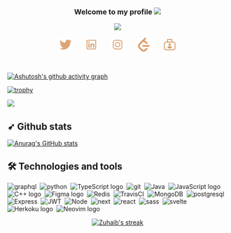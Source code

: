 <h3 align="center" style="color:">
   Welcome to my profile
  <img src="https://media.giphy.com/media/hvRJCLFzcasrR4ia7z/giphy.gif" width="28">
</h3>

<p align="center">
  <img src="https://readme-typing-svg.herokuapp.com?color=%23F75C7E&duration=4967&center=true&vCenter=true&lines=I'm+Zuhaib;Full+Stack+Developer+and+Designer;https%3A%2F%2Fzuhaib.me&font=Fira%20Code&center=true&width=440&height=45&color=f75c7e&vCenter=true&size=22">
</p>

<!-- Social icons section -->
<p align="center">
   <a href="https://twitter.com/shahzuhaib_"><img width="32px" alt="Twitter" title="Twitter" src="assets/twitter.png"/></a>
   &#8287;&#8287;&#8287;&#8287;&#8287;
   <a href="https://linkedin.com/in/zuhaibnazir" alt="Linkedin" title="LinkedIn"><img width="32px" src="assets/linkedin.png"/></a>
   &#8287;&#8287;&#8287;&#8287;&#8287;
   <a href="https://instagram.com/shahzuhaib_"><img width="32px" alt="Instagram" title="Instagram" src="assets/instagram.png"></a>
   &#8287;&#8287;&#8287;&#8287;&#8287;
   <a href="https://www.leetcode.com/zuhaibnazir"><img width="32px" alt="Ko-fi" title="LeetCode" src="assets/leetcode.png"/></a>
   &#8287;&#8287;&#8287;&#8287;&#8287;
   <a href="https://zuhaib.live"><img width="32px" alt="Ko-fi" title="zuhaib.live" src="assets/portfolio.png"/></a>
</p>
<br/>

<!-- Graph -->

[![Ashutosh's github activity graph](https://activity-graph.herokuapp.com/graph?username=powrhouseofthecell&theme=monokai)](https://activity-graph.herokuapp.com/graph?username=powrhouseofthecell&theme=monokai)

<!-- Trophies -->

[![trophy](https://github-profile-trophy.vercel.app/?username=powrhouseofthecell&theme=onedark)](https://github-profile-trophy.vercel.app/?username=powrhouseofthecell&theme=onedark)

![](https://komarev.com/ghpvc/?username=powrhouseofthecell&style=flat-square&color=lightgrey&label=Views)

<!-- Stats -->

## ➶ Github stats

[![Anurag's GitHub stats](https://github-readme-stats.vercel.app/api?username=powrhouseofthecell&show_icons=true&theme=onedark&count_private=true)](https://github-readme-stats.vercel.app/api?username=powrhouseofthecell&show_icons=true&theme=onedark&count_private=true)

<!-- Technologies -->

## 🛠 Technologies and tools

<span><img src="https://img.shields.io/badge/-GraphQL-E10098?style=for-the-badge&logo=graphql&logoColor=white" alt="graphql" title="graphql" height="25" /></span>&nbsp;
<span><img src="https://img.shields.io/badge/python-3670A0?style=for-the-badge&logo=python&logoColor=ffdd54" alt="python" title="python" height="25" /></span>&nbsp;
<span><img src="https://img.shields.io/badge/typescript-%23007ACC.svg?style=for-the-badge&logo=typescript&logoColor=white" alt="TypeScript logo" title="TypeScript" height="25" /></span>&nbsp;
<span><img src="https://img.shields.io/badge/git-%23F05033.svg?style=for-the-badge&logo=git&logoColor=white" alt="git" title="git" height="25" /></span>&nbsp;
<span><img src="https://img.shields.io/badge/java-%23ED8B00.svg?style=for-the-badge&logo=java&logoColor=white" alt="Java" title="Java" height="25" /></span>&nbsp;
<span><img src="https://img.shields.io/badge/javascript-%23323330.svg?style=for-the-badge&logo=javascript&logoColor=%23F7DF1E" alt="JavaScript logo" title="JavaScript" height="25" /></span>&nbsp;
<span><img src="https://img.shields.io/badge/c++-%2300599C.svg?style=for-the-badge&logo=c%2B%2B&logoColor=white" alt="C++ logo" title="C++" height="25" /></span>&nbsp;
<span><img src="https://img.shields.io/badge/figma-%23F24E1E.svg?style=for-the-badge&logo=figma&logoColor=white" alt="Figma logo" title="Figma" height="25" /></span>&nbsp;
<span><img src="https://img.shields.io/badge/redis-%23DD0031.svg?style=for-the-badge&logo=redis&logoColor=white" alt="Redis" title="Redis" height="25" /></span>&nbsp;
<span><img src="https://img.shields.io/badge/travisci-%232B2F33.svg?style=for-the-badge&logo=travis&logoColor=white" alt="TravisCI" title="TravisCI" height="25" /></span>&nbsp;
<span><img src="https://img.shields.io/badge/MongoDB-%234ea94b.svg?style=for-the-badge&logo=mongodb&logoColor=white" alt="MongoDB" title="MongoDB" height="25" /></span>&nbsp;
<span><img src="https://img.shields.io/badge/postgres-%23316192.svg?style=for-the-badge&logo=postgresql&logoColor=white" alt="postgresql" title="postgresql" height="25" /></span>&nbsp;
<span><img src="https://img.shields.io/badge/express.js-%23404d59.svg?style=for-the-badge&logo=express&logoColor=%2361DAFB" alt="Express" title="Express" height="25" /></span>&nbsp;
<span><img src="https://img.shields.io/badge/JWT-black?style=for-the-badge&logo=JSON%20web%20tokens" alt="JWT" title="JWT" height="25" /></span>&nbsp;
<span><img src="https://img.shields.io/badge/node.js-6DA55F?style=for-the-badge&logo=node.js&logoColor=white" alt="Node" title="Jav.aScript" height="25" /></span>&nbsp;
<span><img src="https://img.shields.io/badge/Next-black?style=for-the-badge&logo=next.js&logoColor=white" alt="next" title="next" height="25" /></span>&nbsp;
<span><img src="https://img.shields.io/badge/react-%2320232a.svg?style=for-the-badge&logo=react&logoColor=%2361DAFB" alt="react" title="react" height="25" /></span>&nbsp;
<span><img src="https://img.shields.io/badge/SASS-hotpink.svg?style=for-the-badge&logo=SASS&logoColor=white" alt="sass" title="sass" height="25" /></span>&nbsp;
<span><img src="https://img.shields.io/badge/svelte-%23f1413d.svg?style=for-the-badge&logo=svelte&logoColor=white" alt="svelte" title="svelte" height="25" /></span>&nbsp;
<span><img src="https://img.shields.io/badge/heroku-%23430098.svg?style=for-the-badge&logo=heroku&logoColor=white" alt="Herkoku logo" title="Heroku" height="25" /></span>&nbsp;
<span><img src="https://img.shields.io/badge/NeoVim-%2357A143.svg?&style=for-the-badge&logo=neovim&logoColor=white" alt="Neovim logo" title="Neovim" height="25" /></span>&nbsp;

<!-- Streaks -->
<p align="center">
  <a href="https://github-readme-streak-stats.herokuapp.com?user=powrhouseofthecell&theme=onedark&hide_border=true&date_format=M%20j%5B%2C%20Y%5D">
    <img title="🔥 Get streak stats for your profile at git.io/streak-stats" alt="Zuhaib's streak" src="https://github-readme-streak-stats.herokuapp.com?user=powrhouseofthecell&theme=onedark&hide_border=true&date_format=M%20j%5B%2C%20Y%5D"/>
  </a>
</p>

<!-- Pins -->

<!-- #### Pinned Repositories

 <a href="https://github.com/powrhouseofthecell/configs">
  <img align="center" src="https://github-readme-stats.vercel.app/api/pin/?username=powrhouseofthecell&repo=LeetCode&show_owner=true&theme=onedark"" />
</a>
<a href="https://github.com/powrhouseofthecell/configs">
  <img align="center" src="https://github-readme-stats.vercel.app/api/pin/?username=powrhouseofthecell&repo=GraphQL&show_owner=true&theme=onedark"" />
</a>
<a href="https://github.com/powrhouseofthecell/configs">
  <img align="center" src="https://github-readme-stats.vercel.app/api/pin/?username=powrhouseofthecell&repo=Task-Manager&show_owner=true&theme=onedark"" />
</a>
<a href="https://github.com/powrhouseofthecell/configs">
  <img align="center" src="https://github-readme-stats.vercel.app/api/pin/?username=powrhouseofthecell&repo=configs&show_owner=true&theme=onedark"" />
</a> -->
